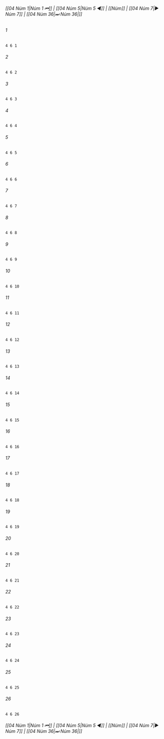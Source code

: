 
###### [[04 Núm 1|Núm 1 ⏮]] | [[04 Núm 5|Núm 5 ◀]] | [[Núm]] | [[04 Núm 7|▶ Núm 7]] | [[04 Núm 36|⏭ Núm 36|]]

###### 1
``` verse
4 6 1 
```
###### 2
``` verse
4 6 2 
```
###### 3
``` verse
4 6 3 
```
###### 4
``` verse
4 6 4 
```
###### 5
``` verse
4 6 5 
```
###### 6
``` verse
4 6 6 
```
###### 7
``` verse
4 6 7 
```
###### 8
``` verse
4 6 8 
```
###### 9
``` verse
4 6 9 
```
###### 10
``` verse
4 6 10 
```
###### 11
``` verse
4 6 11 
```
###### 12
``` verse
4 6 12 
```
###### 13
``` verse
4 6 13 
```
###### 14
``` verse
4 6 14 
```
###### 15
``` verse
4 6 15 
```
###### 16
``` verse
4 6 16 
```
###### 17
``` verse
4 6 17 
```
###### 18
``` verse
4 6 18 
```
###### 19
``` verse
4 6 19 
```
###### 20
``` verse
4 6 20 
```
###### 21
``` verse
4 6 21 
```
###### 22
``` verse
4 6 22 
```
###### 23
``` verse
4 6 23 
```
###### 24
``` verse
4 6 24 
```
###### 25
``` verse
4 6 25 
```
###### 26
``` verse
4 6 26 
```

###### [[04 Núm 1|Núm 1 ⏮]] | [[04 Núm 5|Núm 5 ◀]] | [[Núm]] | [[04 Núm 7|▶ Núm 7]] | [[04 Núm 36|⏭ Núm 36|]]

